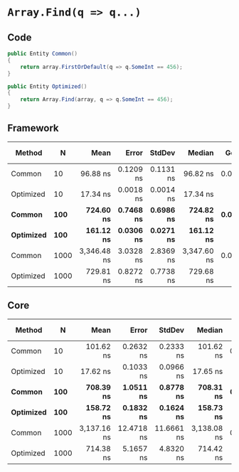# `Array.Find(q => q...)`

## Code
```csharp
public Entity Common()
{
    return array.FirstOrDefault(q => q.SomeInt == 456);
}

public Entity Optimized()
{
    return Array.Find(array, q => q.SomeInt == 456);
}
```

## Framework
|    Method |    N |        Mean |     Error |    StdDev |      Median |  Gen 0 | Gen 1 | Gen 2 | Allocated |
|---------- |----- |------------:|----------:|----------:|------------:|-------:|------:|------:|----------:|
|    Common |   10 |    96.88 ns | 0.1209 ns | 0.1131 ns |    96.82 ns | 0.0067 |     - |     - |      32 B |
| Optimized |   10 |    17.34 ns | 0.0018 ns | 0.0014 ns |    17.34 ns |      - |     - |     - |         - |
|    **Common** |  **100** |   **724.60 ns** | **0.7468 ns** | **0.6986 ns** |   **724.82 ns** | **0.0067** |     **-** |     **-** |      **32 B** |
| **Optimized** |  **100** |   **161.12 ns** | **0.0306 ns** | **0.0271 ns** |   **161.12 ns** |      **-** |     **-** |     **-** |         **-** |
|    Common | 1000 | 3,346.48 ns | 3.0328 ns | 2.8369 ns | 3,347.60 ns | 0.0038 |     - |     - |      32 B |
| Optimized | 1000 |   729.81 ns | 0.8272 ns | 0.7738 ns |   729.68 ns |      - |     - |     - |         - |

## Core
|    Method |    N |        Mean |      Error |     StdDev |      Median |  Gen 0 | Gen 1 | Gen 2 | Allocated |
|---------- |----- |------------:|-----------:|-----------:|------------:|-------:|------:|------:|----------:|
|    Common |   10 |   101.62 ns |  0.2632 ns |  0.2333 ns |   101.62 ns | 0.0067 |     - |     - |      32 B |
| Optimized |   10 |    17.62 ns |  0.1033 ns |  0.0966 ns |    17.65 ns |      - |     - |     - |         - |
|    **Common** |  **100** |   **708.39 ns** |  **1.0511 ns** |  **0.8778 ns** |   **708.31 ns** | **0.0067** |     **-** |     **-** |      **32 B** |
| **Optimized** |  **100** |   **158.72 ns** |  **0.1832 ns** |  **0.1624 ns** |   **158.73 ns** |      **-** |     **-** |     **-** |         **-** |
|    Common | 1000 | 3,137.16 ns | 12.4718 ns | 11.6661 ns | 3,138.08 ns | 0.0038 |     - |     - |      32 B |
| Optimized | 1000 |   714.38 ns |  5.1657 ns |  4.8320 ns |   714.42 ns |      - |     - |     - |         - |
